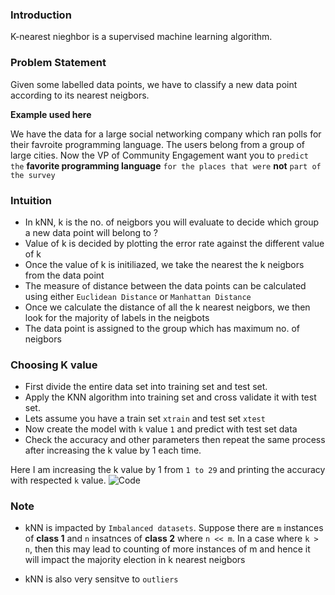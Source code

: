 ### Introduction

K-nearest nieghbor is a supervised machine learning algorithm.

### Problem Statement

Given some labelled data points, we have to classify a new data point according to its nearest neigbors.

**Example used here**

We have the data for a large social networking company which ran polls for their favroite programming language. The users belong from a group of large cities. Now the VP of Community Engagement want you to `predict the` **favorite programming language** `for the places that were` **not** `part of the survey`

### Intuition

* In kNN, k is the no. of neigbors you will evaluate to decide which group a new data point will belong to ?
* Value of k is decided by plotting the error rate against the different value of k
* Once the value of k is initiliazed, we take the nearest the k neigbors from the data point
* The measure of distance between the data points can be calculated using either `Euclidean Distance` or `Manhattan Distance`
* Once we calculate the distance of all the k nearest neigbors, we then look for the majority of labels in the neigbots
* The data point is assigned to the group which has maximum no. of neigbors

### Choosing K value
* First divide the entire data set into training set and test set. 
* Apply the KNN algorithm into training set and cross validate it with test set.
* Lets assume you have a train set `xtrain` and test set `xtest`
* Now create the model with `k` value `1` and predict with test set data 
* Check the accuracy and other parameters then repeat the same process after increasing the k value by 1 each time.


Here I am increasing the k value by 1 from `1 to 29` and printing the accuracy with respected `k` value.
![Code](https://qphs.fs.quoracdn.net/main-qimg-9e8fedc07dafba2106eb11f0bfd4ba7d.webp)

### Note

* kNN is impacted by `Imbalanced datasets`. 
Suppose there are `m` instances of **class 1** and `n` insatnces of **class 2** where `n << m`. 
In a case where `k > n`, then this may lead to counting of more instances of m and 
hence it will impact the majority election in k nearest neigbors

* kNN is also very sensitve to `outliers`
